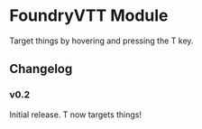 # FoundryVTT Module

Target things by hovering and pressing the T key.

## Changelog

### v0.2

Initial release.  T now targets things!

